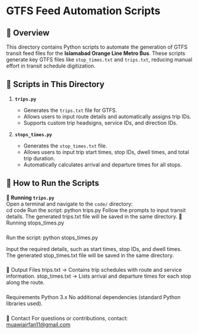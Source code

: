 # GTFS Feed Automation Scripts  

## 📌 Overview  
This directory contains Python scripts to automate the generation of GTFS transit feed files for the **Islamabad Orange Line Metro Bus**. These scripts generate key GTFS files like `stop_times.txt` and `trips.txt`, reducing manual effort in transit schedule digitization.  

## 📂 Scripts in This Directory  

1. **`trips.py`**  
   - Generates the `trips.txt` file for GTFS.  
   - Allows users to input route details and automatically assigns trip IDs.  
   - Supports custom trip headsigns, service IDs, and direction IDs.  

2. **`stops_times.py`**  
   - Generates the `stop_times.txt` file.  
   - Allows users to input trip start times, stop IDs, dwell times, and total trip duration.  
   - Automatically calculates arrival and departure times for all stops.  

## 🚀 How to Run the Scripts  

 **🔹 Running `trips.py`**  
 Open a terminal and navigate to the `code/` directory:  
   cd code
Run the script:
python trips.py
Follow the prompts to input transit details.
The generated trips.txt file will be saved in the same directory.
🔹 Running stops_times.py
###
Run the script:
python stops_times.py

Input the required details, such as start times, stop IDs, and dwell times.
The generated stop_times.txt file will be saved in the same directory.
###
📝 Output Files
trips.txt → Contains trip schedules with route and service information.
stop_times.txt → Lists arrival and departure times for each stop along the route.
###
Requirements
Python 3.x
No additional dependencies (standard Python libraries used).
###
📧 Contact
For questions or contributions, contact: muawiairfan11@gmail.com
